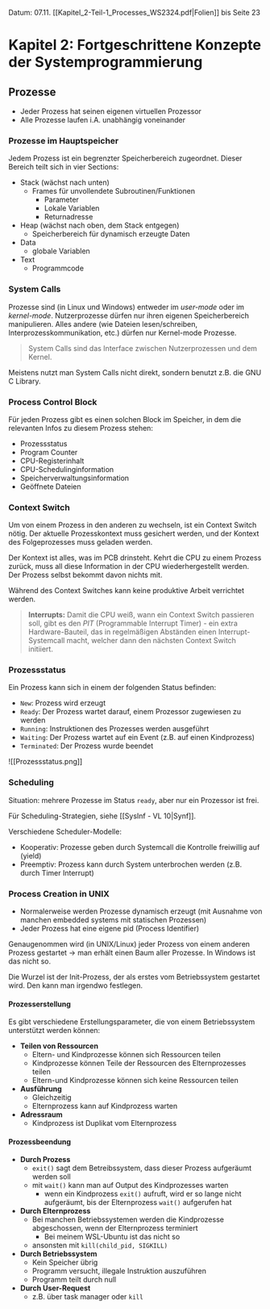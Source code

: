 Datum: 07.11.
[[Kapitel_2-Teil-1_Processes_WS2324.pdf|Folien]] bis Seite 23

# Kapitel 2: Fortgeschrittene Konzepte der Systemprogrammierung

## Prozesse

- Jeder Prozess hat seinen eigenen virtuellen Prozessor
- Alle Prozesse laufen i.A. unabhängig voneinander

### Prozesse im Hauptspeicher

Jedem Prozess ist ein begrenzter Speicherbereich zugeordnet. Dieser Bereich teilt sich in vier Sections:
- Stack (wächst nach unten)
	- Frames für unvollendete Subroutinen/Funktionen
		- Parameter
		- Lokale Variablen
		- Returnadresse
- Heap (wächst nach oben, dem Stack entgegen)
	- Speicherbereich für dynamisch erzeugte Daten
- Data
	- globale Variablen
- Text
	- Programmcode

### System Calls
Prozesse sind (in Linux und Windows) entweder im *user-mode* oder im *kernel-mode*.
Nutzerprozesse dürfen nur ihren eigenen Speicherbereich manipulieren. Alles andere (wie Dateien lesen/schreiben, Interprozesskommunikation, etc.) dürfen nur Kernel-mode Prozesse.

> System Calls sind das Interface zwischen Nutzerprozessen und dem Kernel.

Meistens nutzt man System Calls nicht direkt, sondern benutzt z.B. die GNU C Library.

### Process Control Block
Für jeden Prozess gibt es einen solchen Block im Speicher, in dem die relevanten Infos zu diesem Prozess stehen:
- Prozessstatus
- Program Counter
- CPU-Registerinhalt
- CPU-Schedulinginformation
- Speicherverwaltungsinformation
- Geöffnete Dateien

### Context Switch

Um von einem Prozess in den anderen zu wechseln, ist ein Context Switch nötig. Der aktuelle Prozesskontext muss gesichert werden, und der Kontext des Folgeprozesses muss geladen werden.

Der Kontext ist alles, was im PCB drinsteht. Kehrt die CPU zu einem Prozess zurück, muss all diese Information in der CPU wiederhergestellt werden.
Der Prozess selbst bekommt davon nichts mit.

Während des Context Switches kann keine produktive Arbeit verrichtet werden.

> **Interrupts:**
> Damit die CPU weiß, wann ein Context Switch passieren soll, gibt es den *PIT* (Programmable Interrupt Timer) - ein extra Hardware-Bauteil, das in regelmäßigen Abständen einen Interrupt-Systemcall macht, welcher dann den nächsten Context Switch initiiert.

### Prozessstatus

Ein Prozess kann sich in einem der folgenden Status befinden:
- `New`: Prozess wird erzeugt
- `Ready`: Der Prozess wartet darauf, einem Prozessor zugewiesen zu werden
- `Running`: Instruktionen des Prozesses werden ausgeführt
- `Waiting`: Der Prozess wartet auf ein Event (z.B. auf einen Kindprozess)
- `Terminated`: Der Prozess wurde beendet

![[Prozessstatus.png]]

### Scheduling

Situation: mehrere Prozesse im Status `ready`, aber nur ein Prozessor ist frei.

Für Scheduling-Strategien, siehe [[SysInf - VL 10|Synf]].

Verschiedene Scheduler-Modelle:
- Kooperativ: Prozesse geben durch Systemcall die Kontrolle freiwillig auf (yield)
- Preemptiv: Prozess kann durch System unterbrochen werden (z.B. durch Timer Interrupt)

### Process Creation in UNIX
- Normalerweise werden Prozesse dynamisch erzeugt (mit Ausnahme von manchen embedded systems mit statischen Prozessen)
- Jeder Prozess hat eine eigene pid (Process Identifier)

Genaugenommen wird (in UNIX/Linux) jeder Prozess von einem anderen Prozess gestartet -> man erhält einen Baum aller Prozesse. In Windows ist das nicht so.

Die Wurzel ist der Init-Prozess, der als erstes vom Betriebssystem gestartet wird. Den kann man irgendwo festlegen.

#### Prozesserstellung
Es gibt verschiedene Erstellungsparameter, die von einem Betriebssystem unterstützt werden können:

- **Teilen von Ressourcen**
	- Eltern- und Kindprozesse können sich Ressourcen teilen
	- Kindprozesse können Teile der Ressourcen des Elternprozesses teilen
	- Eltern-und Kindprozesse können sich keine Ressourcen teilen
- **Ausführung**
	- Gleichzeitig
	- Elternprozess kann auf Kindprozess warten
- **Adressraum**
	- Kindprozess ist Duplikat vom Elternprozess

#### Prozessbeendung

- **Durch Prozess**
	- `exit()` sagt dem Betreibssystem, dass dieser Prozess aufgeräumt werden soll
	- mit `wait()` kann man auf Output des Kindprozesses warten
		- wenn ein Kindprozess `exit()` aufruft, wird er so lange nicht aufgeräumt, bis der Elternprozess `wait()` aufgerufen hat
- **Durch Elternprozess**
	- Bei manchen Betriebssystemen werden die Kindprozesse abgeschossen, wenn der Elternprozess terminiert
		- Bei meinem WSL-Ubuntu ist das nicht so
	- ansonsten mit `kill(child_pid, SIGKILL)` 
- **Durch Betriebssystem**
	- Kein Speicher übrig
	- Programm versucht, illegale Instruktion auszuführen
	- Programm teilt durch null
- **Durch User-Request**
	- z.B. über task manager oder `kill`

